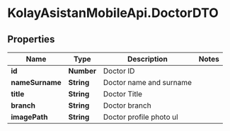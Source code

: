 # KolayAsistanMobileApi.DoctorDTO

## Properties

Name | Type | Description | Notes
------------ | ------------- | ------------- | -------------
**id** | **Number** | Doctor ID | 
**nameSurname** | **String** | Doctor name and surname | 
**title** | **String** | Doctor Title | 
**branch** | **String** | Doctor branch | 
**imagePath** | **String** | Doctor profile photo ul | 


